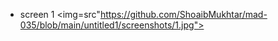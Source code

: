 * screen 1
<img=src"https://github.com/ShoaibMukhtar/mad-035/blob/main/untitled1/screenshots/1.jpg">
